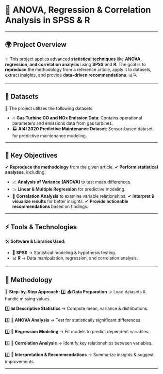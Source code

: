 # 🎯 ANOVA, Regression & Correlation Analysis in SPSS & R

---

## 🌍 Project Overview
✨ This project applies advanced **statistical techniques** like **ANOVA, regression, and correlation analysis** using **SPSS** and **R**. The goal is to **reproduce** the methodology from a reference article, apply it to datasets, extract insights, and provide **data-driven recommendations**. 📊🔍

---

## 📂 Datasets
🔹 The project utilizes the following datasets:

- 🔥 **Gas Turbine CO and NOx Emission Data**: Contains operational parameters and emissions data from gas turbines.
- 🏭 **AI4I 2020 Predictive Maintenance Dataset**: Sensor-based dataset for predictive maintenance modeling.

---

## 🎯 Key Objectives
✔ **Reproduce the methodology** from the given article.
✔ **Perform statistical analyses**, including:
   - 📈 **Analysis of Variance (ANOVA)** to test mean differences.
   - 📉 **Linear & Multiple Regression** for predictive modeling.
   - 🔗 **Correlation Analysis** to examine variable relationships.
✔ **Interpret & visualize results** for better insights.
✔ **Provide actionable recommendations** based on findings.

---

## ⚡ Tools & Technologies
🛠 **Software & Libraries Used:**
- 🧮 **SPSS** → Statistical modeling & hypothesis testing.
- 📊 **R** → Data manipulation, regression, and correlation analysis.


---

## 🔬 Methodology
📌 **Step-by-Step Approach:**
1️⃣ **📥 Data Preparation** → Load datasets & handle missing values.

2️⃣ **📊 Descriptive Statistics** → Compute mean, variance & distributions.

3️⃣ **📑 ANOVA Analysis** → Test for statistically significant differences.

4️⃣ **🔢 Regression Modeling** → Fit models to predict dependent variables.

5️⃣ **🔗 Correlation Analysis** → Identify key relationships between variables.

6️⃣ **📌 Interpretation & Recommendations** → Summarize insights & suggest improvements.

---
